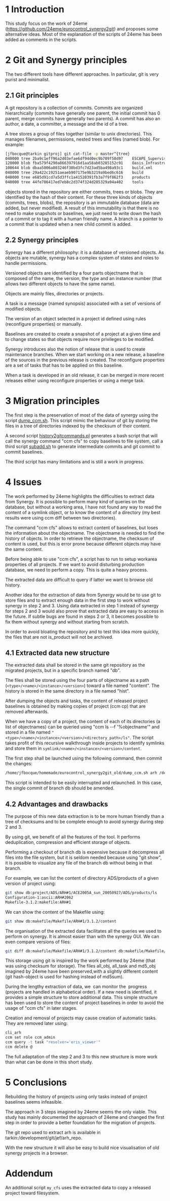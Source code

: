 1 Introduction
==============

This study focus on the work of 24eme (<https://github.com/24eme/eurocontrol_synergy2git>) and proposes some alternative ideas. Most of the explanation of the scripts of 24eme has been added as comments in the scripts.

2 Git and Synergy principles
============================

The two different tools have different approaches. In particular, git is very purist and minimalist.

2.1 Git principles
------------------

A git repository is a collection of commits. Commits are organized hierarchically (commits have generally one parent, the initial commit has 0 parent, merge commits have generally two parents). A commit has also an author, a date, a committer, a message and the id of a tree.

A tree stores a group of files together (similar to unix directories). This manages filenames, permissions, nested trees and files (named blob). For example:

```bash
[jfbocque@tarkin gitproj] git cat-file -p master^{tree}
040000 tree 2ba9c1eff96a2d03efae6df94d0ec9b709f50d97    ESCAPE_Supervision_Delivery
120000 blob fba579f4290a866397916d1aa58ab03285152c91    Oasis_Infrastructure_Delivery
100644 blob dbaa5006a803246f30bd3fc7d23ad5ba498a93c1    build.xml
040000 tree 29a422c19251aeaeb907175e9b3219a9bed6c616    build
040000 tree e685d91cd7a5d3ffc1a41520391fb3a7f9f862f3    products
040000 tree 44fe786417ed7eb8c2d374f324d285329a94a402    tools
```

objects stored in the repository are either commits, trees or blobs. They are identified by the hash of their content. For these three kinds of objects (commits, trees, blobs), the repository is an immutable database (data are added, but never modified). A result of this immutability is that there is no need to make snapshots or baselines, we just need to write down the hash of a commit or to tag it with a human friendly name. A branch is a pointer to a commit that is updated when a new child commit is added.

2.2 Synergy principles
----------------------

Synergy has a different philosophy: it is a database of versioned objects. As objects are mutable, synergy has a complex system of states and roles to handle permissions.

Versioned objects are identified by a four parts objectname that is composed of the name, the version, the type and an instance number (that allows two different objects to have the same name).

Objects are mainly files, directories or projects.

A task is a message (named synopsis) associated with a set of versions of modified objects.

The version of an object selected in a project id defined using rules (reconfigure properties) or manually.

Baselines are created to create a snapshot of a project at a given time and to change states so that objects require more privileges to be modified.

Synergy introduces also the notion of release that is used to create maintenance branches. When we start working on a new release, a baseline of the sources in the previous release is created. The reconfigure properties are a set of tasks that has to be applied on this baseline.

When a task is developed in an old release, it can be merged in more recent releases either using reconfigure properties or using a merge task.


3 Migration principles
======================

The first step is the preservation of most of the data of synergy using the script [dump_ccm.sh](https://github.com/24eme/eurocontrol_synergy2git/blob/master/dump_ccm.sh). This script mimic the behaviour of git by storing the files in a tree of directories indexed by the checksum of their content.

A second script [history2gitcommands.pl](https://github.com/24eme/eurocontrol_synergy2git/blob/master/history2gitcommands.pl) generates a bash script that will call the synergy command "ccm cfs" to copy baselines to file system, call a third script [subadd.sh](https://github.com/24eme/eurocontrol_synergy2git/blob/master/subadd.sh) to generate intermediate commits and git commit to commit baselines.

The third script has many limitations and is still a work in progress.

4 Issues
========

The work performed by 24eme highlights the difficulties to extract data from Synergy. It is possible to perform many kind of queries on the database, but without a working area, I have not found any way to read the content of a symlink object, or to know the content of a directory (my best results were using ccm diff between two directories).

The command "ccm cfs" allows to extract content of baselines, but loses the information about the objectname. The objectname is needed to find the history of objects. In order to retrieve the objectname, the checksum of content is used, but this is error prone because different objects may have the same content.

Before being able to use "ccm cfs", a script has to run to setup workarea properties of all projects. If we want to avoid disturbing production database, we need to perform a copy. This is quite a heavy process.

The extracted data are difficult to query if latter we want to browse old history.

Another idea for the extraction of data from Synergy would be to use git to store files and to extract enough data in the first step to work without synergy in step 2 and 3. Using data extracted in step 1 instead of synergy for steps 2 and 3 would also prove that extracted data are easy to access in the future. If subtle bugs are found in steps 2 or 3, it becomes possible to fix them without synergy and without starting from scratch.

In order to avoid bloating the repository and to test this idea more quickly, the files that are not is_product will not be archived.

4.1 Extracted data new structure
--------------------------------

The extracted data shall be stored in the same git repository as the migrated projects, but in a specific branch named "db".

The files shall be stored using the four parts of objectname as a path (`<type>/<name>/<instance>/<version>`) toward a file named "content". The history is stored in the same directory in a file named "hist".

After dumping the objects and tasks, the content of released project baselines is obtained by making copies of project (ccm cp) that are removed afterwards.

When we have a copy of a project, the content of each of its directories (a list of objectnames) can be queried using "ccm ls --f '%objectname'" and stored in a file named `"<type>/<name>/<instance>/<version>/<directory_path>/ls"`. The script takes profit of this recursive walkthrough inside projects to identify symlinks and store them in `symlink/<name>/<instance>/<version>/content`.

The first step shall be launched using the following command, then commit the changes:

```bash
/home/jfbocque/homemade/eurocontrol_synergy2git_old/dump_ccm.sh arh /development/git/jef/arh_repo
```

This script is intended to be easily interrupted and relaunched. In this case, the single commit of branch db should be amended.

4.2 Advantages and drawbacks
----------------------------

The purpose of this new data extraction is to be more human friendly than a tree of checksums and to be complete enough to avoid synergy during step 2 and 3.

By using git, we benefit of all the features of the tool. It performs deduplication, compression and efficient storage of objects.

Performing a checkout of branch db is expensive because it decompress all files into the file system, but it is seldom needed because using "git show", it is possible to visualize any file of the branch db without being in that branch.

For example, we can list the content of directory ADS/products of a given version of project using:

```bash
git show db:project/ADS/ARH#1/ACE2005A_sun_20050927/ADS/products/ls
Configuration-1:ascii:ARH#2062
Makefile-3.1.2:makefile:ARH#1
```

We can show the content of the Makefile using:

```bash
git show db:makefile/Makefile/ARH#1/3.1.2/content
```

The organisation of the extracted data facilitates all the queries we used to perform on synergy. It is almost easier than with the synergy GUI. We can even compare versions of files:

```bash
git diff db:makefile/Makefile/ARH#1/3.1.2/content db:makefile/Makefile/ARH#1/4/content
```

This storage using git is inspired by the work performed by 24eme (that was using checksum for storage). The files all_obj, all_task and md5_obj imagined by 24eme have been preserved,with a slightly different content (git hash-object is used for hashing instead of md5sum).

During the lengthy extraction of data, we  can monitor the  progress (projects are handled in alphabetical order). If a new need is identified, it provides a simple structure to store additional data. This simple structure has been used to store the content of project baselines in order to avoid the usage of "ccm cfs" in later stages.

Creation and removal of projects may cause creation of automatic tasks. They are removed later using:

```bash
cli_arh
ccm set role ccm_admin
ccm query -t task "resolver='eris_viewer'"
ccm delete @
```

The full adaptation of the step 2 and 3 to this new structure is more work than what can be done in this short study.

5 Conclusions
=============

Rebuilding the history of projects using only tasks instead of project baselines seems infeasible.

The approach in 3 steps imagined by 24eme seems the only viable. This study has mainly documented the approach of 24eme and changed the first step in order to provide a better foundation for the migration of projects.

The git repo used to extract arh is available in tarkin:/development/git/jef/arh_repo.

With the new structure it will also be easy to build nice visualisation of old synergy projects in a browser.

Addendum
========
An additional script `my_cfs` uses the extracted data to copy a released project toward filesystem.
